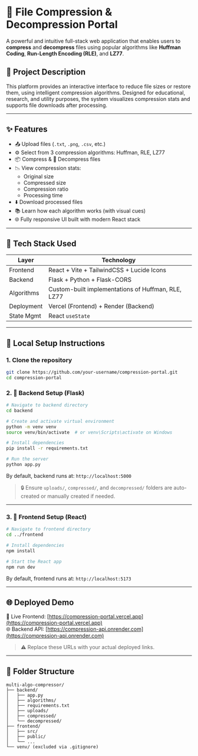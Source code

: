 
# 🔐 File Compression & Decompression Portal

A powerful and intuitive full-stack web application that enables users to **compress** and **decompress** files using popular algorithms like **Huffman Coding**, **Run-Length Encoding (RLE)**, and **LZ77**.

## 📌 Project Description

This platform provides an interactive interface to reduce file sizes or restore them, using intelligent compression algorithms. Designed for educational, research, and utility purposes, the system visualizes compression stats and supports file downloads after processing.

---

## ✨ Features

- 📤 Upload files (`.txt`, `.png`, `.csv`, etc.)
- ⚙️ Select from 3 compression algorithms: Huffman, RLE, LZ77
- 📦 Compress & 🔁 Decompress files
- 📉 View compression stats:
  - Original size
  - Compressed size
  - Compression ratio
  - Processing time
- ⬇️ Download processed files
- 📚 Learn how each algorithm works (with visual cues)
- 🌐 Fully responsive UI built with modern React stack

---

## 🧰 Tech Stack Used

| Layer        | Technology                            |
|--------------|----------------------------------------|
| Frontend     | React + Vite + TailwindCSS + Lucide Icons |
| Backend      | Flask + Python + Flask-CORS           |
| Algorithms   | Custom-built implementations of Huffman, RLE, LZ77 |
| Deployment   | Vercel (Frontend) + Render (Backend)  |
| State Mgmt   | React `useState`                      |

---

## 🚀 Local Setup Instructions

### 1. Clone the repository

```bash
git clone https://github.com/your-username/compression-portal.git
cd compression-portal
```

### 2. 🔧 Backend Setup (Flask)

```bash
# Navigate to backend directory
cd backend

# Create and activate virtual environment
python -m venv venv
source venv/bin/activate  # or venv\Scripts\activate on Windows

# Install dependencies
pip install -r requirements.txt

# Run the server
python app.py
```

By default, backend runs at: `http://localhost:5000`

> 🔒 Ensure `uploads/`, `compressed/`, and `decompressed/` folders are auto-created or manually created if needed.

---

### 3. 🎨 Frontend Setup (React)

```bash
# Navigate to frontend directory
cd ../frontend

# Install dependencies
npm install

# Start the React app
npm run dev
```

By default, frontend runs at: `http://localhost:5173`

---

## 🌐 Deployed Demo

🚀 Live Frontend: [https://compression-portal.vercel.app](https://compression-portal.vercel.app)  
🌐 Backend API: [https://compression-api.onrender.com](https://compression-api.onrender.com)

> ⚠️ Replace these URLs with your actual deployed links.

---

## 📁 Folder Structure

```
multi-algo-compressor/
├── backend/
│   ├── app.py
│   ├── algorithms/
│   ├── requirements.txt
│   ├── uploads/
│   ├── compressed/
│   └── decompressed/
├── frontend/
│   ├── src/
│   ├── public/
│   └── ...
└── venv/ (excluded via .gitignore)
```